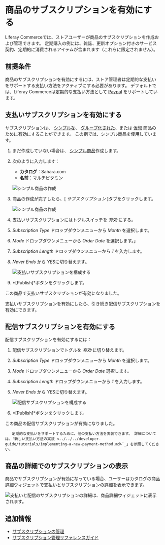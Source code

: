 # 商品のサブスクリプションを有効にする

Liferay Commerceでは、ストアユーザーが商品のサブスクリプションを作成および管理できます。 定期購入の例には、雑誌、更新オプション付きのサービス契約、定期的に消費されるアイテムが含まれます（これらに限定されません）。

## 前提条件

商品のサブスクリプションを有効にするには、ストア管理者は定期的な支払いをサポートする支払い方法をアクティブにする必要があります。 デフォルトでは、Liferay Commerceは定期的な支払い方法として [Paypal](../../../store-administration/configuring-payment-methods/paypal.md) をサポートしています。

## 支払いサブスクリプションを有効にする

サブスクリプションは、 [シンプルな](../product-types/creating-a-simple-product.md)、 [グループ化された](../product-types/creating-a-grouped-product.md)、または [仮想](../product-types/creating-a-virtual-product.md) 商品のために有効にすることができます。 この例では、シンプル商品を使用しています。

1.  まだ作成していない場合は、 [シンプル商品](../product-types/creating-a-simple-product.md)作成します。

2.  次のように入力します：

      - **カタログ**：Sahara.com
      - **名前**：マルチビタミン

    ![シンプル商品の作成](./enabling-subscriptions-for-a-product/images/01.png)

3.  商品の作成が完了したら、[ *サブスクリプション* ]タブをクリックします。

    ![シンプル商品の作成](./enabling-subscriptions-for-a-product/images/02.png)

4.  支払いサブスクリプションにはトグルスイッチを *有効* にする。

5.  *Subscription Type* ドロップダウンメニューから *Month* を選択します。

6.  *Mode* ドロップダウンメニューから *Order Date* を選択します。」

7.  *Subscription Length* ドロップダウンメニューから *1* を入力します。

8.  *Never Ends* から *YES*に切り替えます。

    ![支払いサブスクリプションを構成する](./enabling-subscriptions-for-a-product/images/03.png)

9.  *[Publish]*ボタンをクリックします。

この商品で支払いサブスクリプションが有効になりました。

支払いサブスクリプションを有効にしたら、引き続き配信サブスクリプションを有効にできます。

## 配信サブスクリプションを有効にする

配信サブスクリプションを有効にするには：

1.  配信サブスクリプションでトグルを *有効* に切り替えます。

2.  *Subscription Type* ドロップダウンメニューから *Month* を選択します。

3.  *Mode* ドロップダウンメニューから *Order Date* 選択します。

4.  *Subscription Length* ドロップダウンメニューから *1* を入力します。

5.  *Never Ends* から *YES*に切り替えます。

    ![配信サブスクリプションを構成する](./enabling-subscriptions-for-a-product/images/04.png)

6.  *[Publish]*ボタンをクリックします。

この商品の配信サブスクリプションが有効になりました。

``` tip::
   定期的な支払いをサポートするために、他の支払い方法を実装できます。 詳細については、「新しい支払い方法の実装 <../../../developer-guide/tutorials/implementing-a-new-payment-method.md>`_」を参照してください。
```

## 商品の詳細でのサブスクリプションの表示

商品でサブスクリプションが有効になっている場合、ユーザーはカタログの商品詳細ウィジェットで支払いとサブスクリプションの詳細を表示できます。

![支払いと配信のサブスクリプションの詳細は、商品詳細ウィジェットに表示されます。](./enabling-subscriptions-for-a-product/images/05.png)

## 追加情報

  - [サブスクリプションの管理](../../../orders-and-fulfillment/subscriptions/managing-subscriptions.md)
  - [サブスクリプション管理リファレンスガイド](../../../orders-and-fulfillment/subscriptions/subscription-administration-reference-guide.md)
